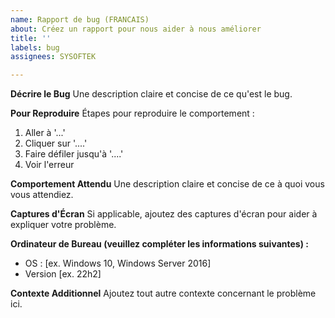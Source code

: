 ```yaml
---
name: Rapport de bug (FRANCAIS)
about: Créez un rapport pour nous aider à nous améliorer
title: ''
labels: bug
assignees: SYSOFTEK

---
```


**Décrire le Bug**
Une description claire et concise de ce qu'est le bug.

**Pour Reproduire**
Étapes pour reproduire le comportement :
1. Aller à '...'
2. Cliquer sur '....'
3. Faire défiler jusqu'à '....'
4. Voir l'erreur

**Comportement Attendu**
Une description claire et concise de ce à quoi vous vous attendiez.

**Captures d'Écran**
Si applicable, ajoutez des captures d'écran pour aider à expliquer votre problème.

**Ordinateur de Bureau (veuillez compléter les informations suivantes) :**
 - OS : [ex. Windows 10, Windows Server 2016]
 - Version [ex. 22h2]

**Contexte Additionnel**
Ajoutez tout autre contexte concernant le problème ici.
